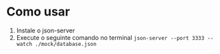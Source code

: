 # Como usar

1. Instale o json-server
2. Execute o seguinte comando no terminal
    ````json-server --port 3333 --watch ./mock/database.json````